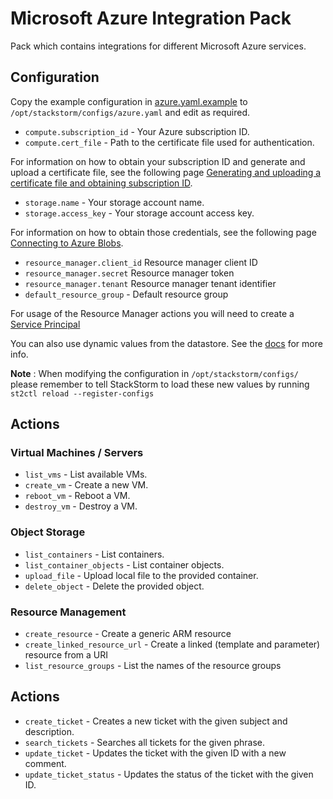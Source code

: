 # Microsoft Azure Integration Pack

Pack which contains integrations for different Microsoft Azure services.

## Configuration

Copy the example configuration in [azure.yaml.example](./azure.yaml.example)
to `/opt/stackstorm/configs/azure.yaml` and edit as required.

* ``compute.subscription_id`` - Your Azure subscription ID.
* ``compute.cert_file`` - Path to the certificate file used for authentication.

For information on how to obtain your subscription ID and generate and upload a
certificate file, see the following page [Generating and uploading a
certificate file and obtaining subscription ID](https://libcloud.readthedocs.org/en/latest/compute/drivers/azure.html#generating-and-uploading-a-certificate-file-and-obtaining-subscription-id).

* ``storage.name`` - Your storage account name.
* ``storage.access_key`` - Your storage account access key.

For information on how to obtain those credentials, see the following page
[Connecting to Azure Blobs](https://libcloud.readthedocs.org/en/latest/storage/drivers/azure_blobs.html#connecting-to-azure-blobs).

* ``resource_manager.client_id`` Resource manager client ID
* ``resource_manager.secret`` Resource manager token
* ``resource_manager.tenant`` Resource manager tenant identifier
* ``default_resource_group`` - Default resource group

For usage of the Resource Manager actions you will need to create a [Service Principal](https://azure.microsoft.com/en-us/documentation/articles/resource-group-create-service-principal-portal/)

You can also use dynamic values from the datastore. See the
[docs](https://docs.stackstorm.com/reference/pack_configs.html) for more info.

**Note** : When modifying the configuration in `/opt/stackstorm/configs/` please
           remember to tell StackStorm to load these new values by running
           `st2ctl reload --register-configs`

## Actions

### Virtual Machines / Servers

* ``list_vms`` - List available VMs.
* ``create_vm`` - Create a new VM.
* ``reboot_vm`` - Reboot a VM.
* ``destroy_vm`` - Destroy a VM.

### Object Storage

* ``list_containers`` - List containers.
* ``list_container_objects`` - List container objects.
* ``upload_file`` - Upload local file to the provided container.
* ``delete_object`` - Delete the provided object.

### Resource Management

* ``create_resource`` - Create a generic ARM resource
* ``create_linked_resource_url`` - Create a linked (template and parameter) resource from a URI
* ``list_resource_groups`` - List the names of the resource groups

## Actions

* ``create_ticket`` - Creates a new ticket with the given subject and description.
* ``search_tickets`` - Searches all tickets for the given phrase.
* ``update_ticket`` - Updates the ticket with the given ID with a new comment.
* ``update_ticket_status`` - Updates the status of the ticket with the given ID.
